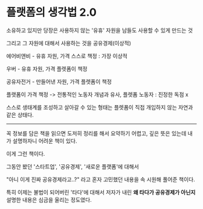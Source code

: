 # 플랫폼의 생각법 2.0

소유하고 있지만 당장은 사용하지 않는 '유휴' 자원을 남들도 사용할 수 있게 만드는 것

그리고 그 자원에 대해서 사용하는 것을 공유경제(이상적)

에어비앤비 - 유휴 자원, 가격 스스로 책정 : 가장 이상적

우버 - 유휴 자원, 가격 플렛폼이 책정

공유자전거 - 만들어낸 자원, 가격 플렛폼이 책정

플랫폼이 가격 책정 -> 전통적인 노동자 개념과 유사, 플렛폼 노동자 : 진정한 독점 x

스스로 생태계를 조성하고 살아갈 수 있는 형태는 플렛폼이 직접 개입하지 않는 자연과 같은 상태다.

-----

꼭 정보를 담은 책을 읽으면 도저히 정리를 해서 요약하기 어렵고, 깊은 뜻은 있는데 내가 설명하자니 어려운 책이 있다.

이게 그런 책이다.

그동안 봤던 '스타트업', '공유경제', '새로운 플랫폼'에 대해서

"아니 이게 진짜 공유경제라고..?" 라고 혼자 고민했던 내용을 속 시원해 풀어준 책이다.

특히 이제는 불법이 되어버린 '타다'에 대해서 저자가 내린 **왜 타다가 공유경제가 아닌지** 설명한 내용은 심금을 울리는 정도였다.